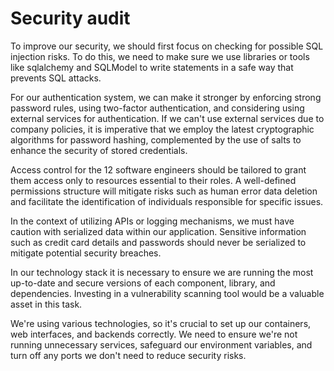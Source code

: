 # Security audit

To improve our security, we should first focus on checking for possible SQL injection risks. To do this, we need to make sure we use libraries or tools like sqlalchemy and SQLModel to write statements in a safe way that prevents SQL attacks.


For our authentication system, we can make it stronger by enforcing strong password rules, using two-factor authentication, and considering using external services for authentication. If we can't use external services due to company policies,  it is imperative that we employ the latest cryptographic algorithms for password hashing, complemented by the use of salts to enhance the security of stored credentials. 


Access control for the 12 software engineers should be tailored to grant them access only to resources essential to their roles. A well-defined permissions structure will mitigate risks such as human error data deletion and facilitate the identification of individuals responsible for specific issues. 


In the context of utilizing APIs or logging mechanisms, we must have caution with serialized data within our application. Sensitive information such as credit card details and passwords should never be serialized to mitigate potential security breaches.


In our technology stack it is necessary to ensure we are running the most up-to-date and secure versions of each component, library, and dependencies. Investing in a vulnerability scanning tool would be a valuable asset in this task.

We're using various technologies, so it's crucial to set up our containers, web interfaces, and backends correctly. We need to ensure we're not running unnecessary services,  safeguard our environment variables, and turn off any ports we don't need to reduce security risks.
